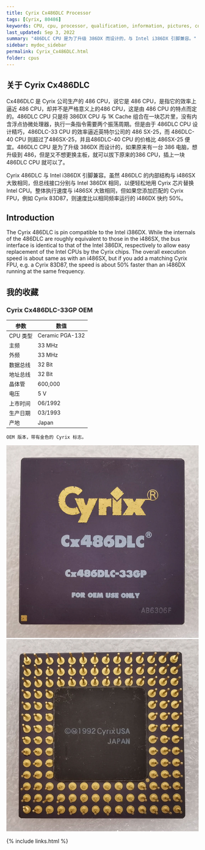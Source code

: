 ```yaml
---
title: Cyrix Cx486DLC Processor
tags: [Cyrix, 80486]
keywords: CPU, cpu, processor, qualification, information, pictures, core, frequency, chip packaging, packaging, cpu info, x86, collection, amd, cyrix, harris, ibm, idt, iit, intel, motorola, nec, sgs, sgs-thomson, siemens, ST, signetics, mhs, ti, texas instruments, ulsi, umc, weitek, zilog, 808x, 8085, 8088, 8086, 80188, 80186, 80286, 286, 80386, 386, i386, Am386, 386sx, 386dx, 486, i486, 586, 486sx, 486dx, overdrive, 487, pentium, 586, 5x86, 386dlc, 386slc, 486dx2, mmx, ppro, pentium-pro, pro, athlon, duron, z80, dirk oppelt, dirk, oppelt, engineering, sample, samples
last_updated: Sep 3, 2022
summary: "486DLC CPU 是为了升级 386DX 而设计的，与 Intel i386DX 引脚兼容。"
sidebar: mydoc_sidebar
permalink: Cyrix_Cx486DLC.html
folder: cpus
---
```


## 关于 Cyrix Cx486DLC

Cx486DLC 是 Cyrix 公司生产的 486 CPU，说它是 486 CPU，是指它的效率上逼近 486 CPU，却并不是严格意义上的486 CPU，这是由 486 CPU 的特点而定的。486DLC CPU 只是将 386DX CPU 与 1K Cache 组合在一块芯片里，没有内含浮点协微处理器，执行一条指令需要两个振荡周期。但是由于 486DLC CPU 设计精巧，486DLC-33 CPU 的效率逼近英特尔公司的 486 SX-25，而 486DLC-40 CPU 则超过了486SX-25，并且486DLC-40 CPU 的价格比 486SX-25 便宜。486DLC CPU 是为了升级 386DX 而设计的，如果原来有一台 386 电脑，想升级到 486，但是又不想更换主板，就可以拔下原来的386 CPU，插上一块 486DLC CPU 就可以了。

Cyrix 486DLC 与 Intel i386DX 引脚兼容。虽然 486DLC 的内部结构与 i486SX 大致相同，但总线接口分别与 Intel 386DX 相同，以便轻松地用 Cyrix 芯片替换 Intel CPU。整体执行速度与 i486SX 大致相同，但如果您添加匹配的 Cyrix FPU，例如 Cyrix 83D87，则速度比以相同频率运行的 i486DX 快约 50%。

## Introduction

The Cyrix 486DLC is pin compatible to the Intel i386DX. While the internals of the 486DLC are roughly equivalent to those in the i486SX, the bus interface is identical to that of the Intel 386DX, respectively to allow easy replacement of the Intel CPUs by the Cyrix chips. The overall execution speed is about same as with an i486SX, but if you add a matching Cyrix FPU, e.g. a Cyrix 83D87, the speed is about 50% faster than an i486DX running at the same frequency.

## 我的收藏

### Cyrix Cx486DLC-33GP OEM

| 参数 | 数值 |
| ------ | ------ |
| CPU 类型 | Ceramic PGA-132 |
| 主频 | 33 MHz |
| 外频 | 33 MHz |
| 数据总线 | 32 Bit |
| 地址总线 | 32 Bit |
| 晶体管 | 600,000 |
| 电压 | 5 V |
| 上市时间 | 06/1992 |
| 生产日期 | 03/1993 |
| 产地 | Japan |

```
OEM 版本，带有金色的 Cyrix 标志。
```

![Cyrix Cx486DLC-33GP OEM 正面](/images/cpus/Cyrix/Cyrix_Cx486DLC-33GP_OEM_1.jpg)
![Cyrix Cx486DLC-33GP OEM 反面](/images/cpus/Cyrix/Cyrix_Cx486DLC-33GP_OEM_2.jpg)

{% include links.html %}
